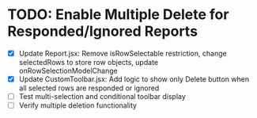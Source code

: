 # TODO: Enable Multiple Delete for Responded/Ignored Reports

- [x] Update Report.jsx: Remove isRowSelectable restriction, change selectedRows to store row objects, update onRowSelectionModelChange
- [x] Update CustomToolbar.jsx: Add logic to show only Delete button when all selected rows are responded or ignored
- [ ] Test multi-selection and conditional toolbar display
- [ ] Verify multiple deletion functionality
